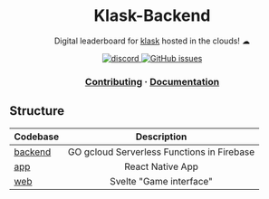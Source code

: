 <h1 align="center">Klask-Backend</h1>
<p align="center">Digital leaderboard for <a href="https://second.wiki/wiki/klask">klask</a> hosted in the clouds! ☁ </p>

<p align="center">
  <a href="https://discord.gg/bUmZ3Av6">
    <img src="https://img.shields.io/discord/992060932257763358?style=for-the-badge" alt="discord" />
  </a>
    <a href="https://github.com/JohnVicke/klask-backend/issues">
        <img alt="GitHub issues" src="https://img.shields.io/github/issues/JohnVicke/klask-backend?style=for-the-badge">
  </a>
</p>

<h3 align="center">
  <a href="https://github.com/johnvicke/klask-backend/update-this">Contributing</a>
  <span> · </span>
  <a href="https://github.com/johnvicke/klask-backend/update-this">Documentation</a>
</h3>

## Structure

| Codebase              |      Description                           |
| :-------------------- | :-----------------------:                  |
| [backend](backend)    | GO gcloud Serverless Functions in Firebase |
| [app](app)            | React Native App                           |
| [web](web)            | Svelte "Game interface"                    |

